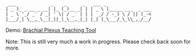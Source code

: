      ___             _    _      _   ___ _                 
    | _ )_ _ __ _ __| |_ (_)__ _| | | _ \ |_____ ___  _ ___
    | _ \ '_/ _` / _| ' \| / _` | | |  _/ / -_) \ / || (_-<
    |___/_| \__,_\__|_||_|_\__,_|_| |_| |_\___/_\_\\_,_/__/
    

Demo: [Brachial Plexus Teaching Tool](http://rjg.github.com/brachialplexus "Brachial Plexus Teaching Tool")

Note: This is still very much a work in progress.  Please check back soon for more.